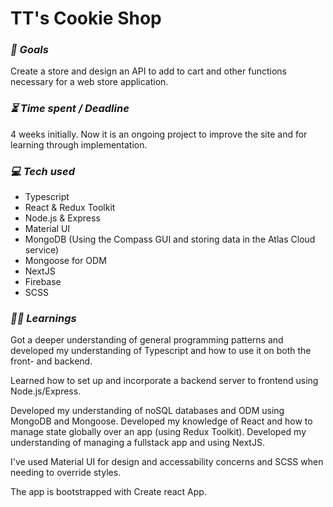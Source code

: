 # TT's Cookie Shop

### ***🎯 Goals***

Create a store and design an API to add to cart and other functions necessary for a web store application.

### ***⏳ Time spent / Deadline***

4 weeks initially. Now it is an ongoing project to improve the site and for learning through implementation. 

### ***💻 Tech used***

* Typescript
* React & Redux Toolkit
* Node.js & Express
* Material UI
* MongoDB (Using the Compass GUI and storing data in the Atlas Cloud service)
* Mongoose for ODM
* NextJS
* Firebase
* SCSS

### ***👨‍🎓 Learnings***

Got a deeper understanding of general programming patterns and developed my understanding of Typescript and how to use it on both the front- and backend.

Learned how to set up and incorporate a backend server to frontend using Node.js/Express.

Developed my understanding of noSQL databases and ODM using MongoDB and Mongoose. Developed my knowledge of React and how to manage state globally over an app (using Redux Toolkit). Developed my understanding of managing a fullstack app and using NextJS.

I've used Material UI for design and accessability concerns and SCSS when needing to override styles. 

The app is bootstrapped with Create react App. 
